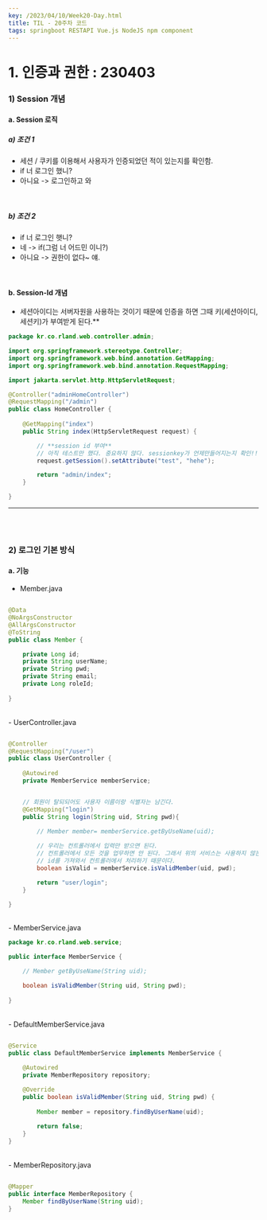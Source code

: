 ```yaml
---
key: /2023/04/10/Week20-Day.html
title: TIL - 20주차 코드
tags: springboot RESTAPI Vue.js NodeJS npm component 
---
```


# 1. 인증과 권한 : 230403


### 1) Session 개념

#### a. Session 로직 

##### a) 조건 1 

- 세션 / 쿠키를 이용해서 사용자가 인증되었던 적이 있는지를 확인함.
- if 너 로그인 했니? 
- 아니요 -> 로그인하고 와

<br>

##### b)  조건 2

- if 너 로그인 햇니? 
- 네 -> if(그럼 너 어드민 이니?)
- 아니요 -> 권한이 없다~ 얘.

<br>

#### b. Session-Id 개념 

- 세션아이디는 서버자원을 사용하는 것이기 때문에 인증을 하면 그때 키(세션아이디, 세션키)가 부여받게 된다.**


```java
package kr.co.rland.web.controller.admin;

import org.springframework.stereotype.Controller;
import org.springframework.web.bind.annotation.GetMapping;
import org.springframework.web.bind.annotation.RequestMapping;

import jakarta.servlet.http.HttpServletRequest;

@Controller("adminHomeController")
@RequestMapping("/admin")
public class HomeController {
	
	@GetMapping("index")
	public String index(HttpServletRequest request) {

		// **session id 부여**
		// 아직 테스트만 했다. 중요하지 않다. sessionkey가 언제만들어지는지 확인!!
 		request.getSession().setAttribute("test", "hehe");

		return "admin/index";
	}

}

```

---

<br><br>

### 2) 로그인 기본 방식 


#### a. 기능 


- Member.java

```java

@Data
@NoArgsConstructor
@AllArgsConstructor
@ToString
public class Member {

    private Long id;
    private String userName;
    private String pwd;
    private String email;
    private Long roleId;
    
}

```


<br>
- UserController.java

```java

@Controller
@RequestMapping("/user")
public class UserController {
    
    @Autowired
    private MemberService memberService;


    // 회원이 탈되되어도 사용자 이름이랑 식별자는 남긴다.
    @GetMapping("login")
    public String login(String uid, String pwd){

        // Member member= memberService.getByUseName(uid);
        
        // 우리는 컨트롤러에서 입력만 받으면 된다. 
        // 컨트롤러에서 모든 것을 업무하면 안 된다. 그래서 위의 서비스는 사용하지 않는다. 
        // id를 가져와서 컨트롤러에서 처리하기 때문이다.
        boolean isValid = memberService.isValidMember(uid, pwd);

        return "user/login";
    }

}

```


<br>
- MemberService.java

```java
package kr.co.rland.web.service;

public interface MemberService {

    // Member getByUseName(String uid);

    boolean isValidMember(String uid, String pwd);
    
}

```



<br>
- DefaultMemberService.java

```java

@Service
public class DefaultMemberService implements MemberService {
   
    @Autowired
    private MemberRepository repository;

    @Override
    public boolean isValidMember(String uid, String pwd) {
        
        Member member = repository.findByUserName(uid);
        
        return false;
    }
}

```


<br>
- MemberRepository.java

```java

@Mapper
public interface MemberRepository {
    Member findByUserName(String uid);
}

```



